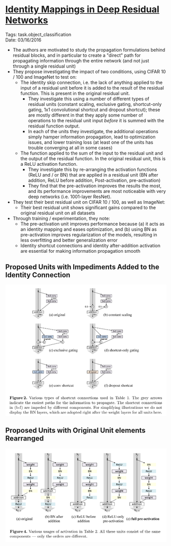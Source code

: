 # [Identity Mappings in Deep Residual Networks](https://arxiv.org/abs/1603.05027)

Tags: task.object_classification  
Date: 03/16/2016

- The authors are motivated to study the propagation formulations behind residual blocks, and in particular to create a "direct" path for propagating information through the entire network (and not just through a single residual unit)
- They propose investigating the impact of two conditions, using CIFAR 10 / 100 and ImageNet to test on:
    - The identity skip connection, i.e. the lack of anything applied to the input of a residual unit before it is added to the result of the residual function. This is present in the original residual unit.
        - They investigate this using a number of different types of residual units (constant scaling, exclusive gating, shortcut-only gating, 1x1 convolutional shortcut and dropout shortcut); these are mostly different in that they apply some number of operations to the residual unit input *before* it is summed with the residual function output.
        - In each of the units they investigate, the additional operations simply hamper information propagation, lead to optimization issues, and lower training loss (at least one of the units has trouble converging at all in some cases)
    - The function applied to the sum of the input to the residual unit and the output of the residual function. In the original residual unit, this is a ReLU activation function.
         - They investigate this by re-arranging the activation functions (ReLU and / or BN) that are applied in a residual unit (BN after addition, ReLU before addition, Post-activation, pre-activation)
         - They find that the pre-activation improves the results the most, and its performance improvements are most noticeable with very deep networks (i.e. 1001-layer ResNet).
- They test their best residual unit on CIFAR 10 / 100, as well as ImageNet:
    - Their best residual unit shows significant gains compared to the original residual unit on all datasets
- Through training / experimentation, they note: 
    - The pre-activation unit improves performance because (a) it acts as an identity mapping and eases optimization, and (b) using BN as pre-activation improves regularization of the models, resulting in less overfitting and better generalization error
    - Identity shortcut connections and identity after-addition activation are essential for making information propagation smooth

## Proposed Units with Impediments Added to the Identity Connection

![](./images/identity_connection_impedements.png)

## Proposed Units with Original Unit elements Rearranged

![](./images/elements_rearranged.png)
